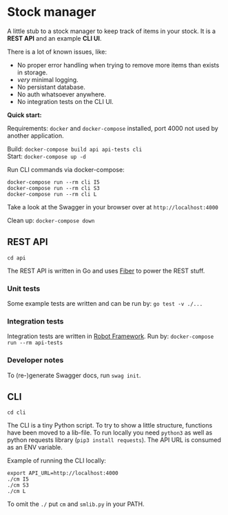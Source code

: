 # Stock manager

A little stub to a stock manager to keep track of items in your stock. It is a **REST API** and an example **CLI UI**.

There is a lot of known issues, like:

* No proper error handling when trying to remove more items than exists in storage.
* _very_ minimal logging.
* No persistant database.
* No auth whatsoever anywhere.
* No integration tests on the CLI UI.

**Quick start:**

Requirements: `docker` and `docker-compose` installed, port 4000 not used by another application.

Build: `docker-compose build api api-tests cli`  
Start: `docker-compose up -d`

Run CLI commands via docker-compose:

`docker-compose run --rm cli I5`  
`docker-compose run --rm cli S3`  
`docker-compose run --rm cli L`  

Take a look at the Swagger in your browser over at `http://localhost:4000`

Clean up: `docker-compose down`

## REST API

`cd api`

The REST API is written in Go and uses [Fiber](https://gofiber.io/) to power the REST stuff.

### Unit tests

Some example tests are written and can be run by: `go test -v ./...`

### Integration tests

Integration tests are written in [Robot Framework](https://robotframework.org/). Run by: `docker-compose run --rm api-tests`

### Developer notes

To (re-)generate Swagger docs, run `swag init`.

## CLI

`cd cli`

The CLI is a tiny Python script. To try to show a little structure, functions have been moved to a lib-file. To run locally you need `python3` as well as python requests library (`pip3 install requests`). The API URL is consumed as an ENV variable.

Example of running the CLI locally:

`export API_URL=http://localhost:4000`  
`./cm I5`  
`./cm S3`  
`./cm L`

To omit the `./` put `cm` and `smlib.py` in your PATH.
